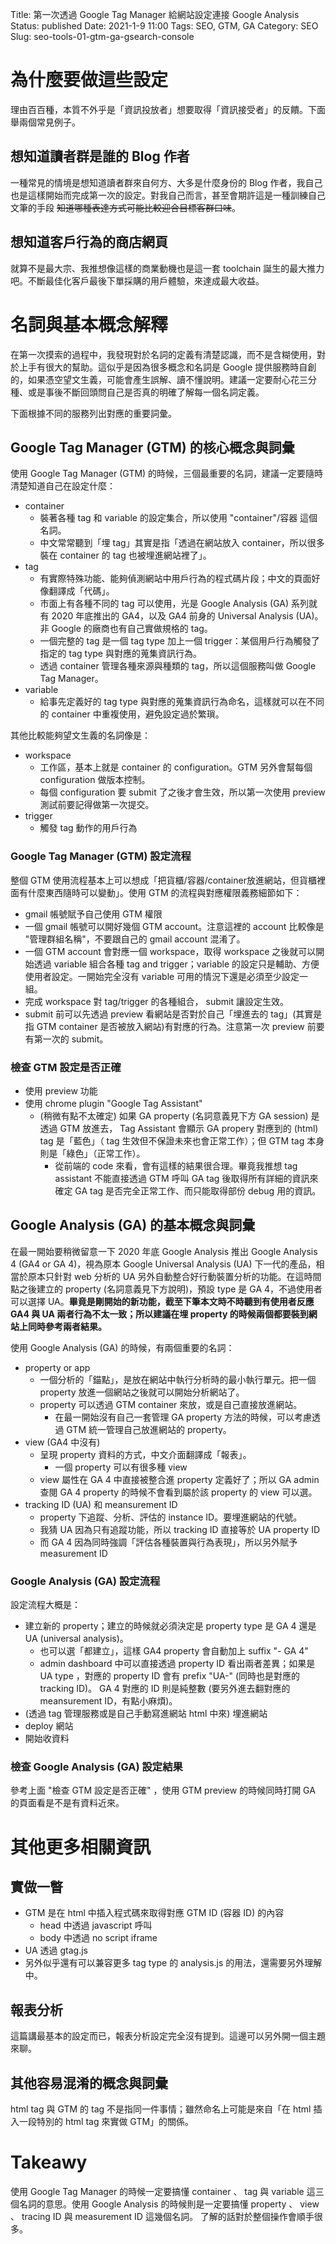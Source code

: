 Title: 第一次透過 Google Tag Manager 給網站設定連接 Google Analysis
Status: published
Date: 2021-1-9 11:00
Tags: SEO, GTM, GA
Category: SEO
Slug: seo-tools-01-gtm-ga-gsearch-console
<!-- Summary: 使用 Google Tag Manager 的時候一定要搞懂 container 、 tag 與 variable 這三個名詞的意思。 -->


# 為什麼要做這些設定
理由百百種，本質不外乎是「資訊投放者」想要取得「資訊接受者」的反饋。下面舉兩個常見例子。



## 想知道讀者群是誰的 Blog 作者
一種常見的情境是想知道讀者群來自何方、大多是什麼身份的 Blog 作者，我自己也是這樣開始而完成第一次的設定。對我自己而言，甚至會期許這是一種訓練自己文筆的手段 ~~知道哪種表達方式可能比較迎合目標客群口味~~。


## 想知道客戶行為的商店網頁
就算不是最大宗、我推想像這樣的商業動機也是這一套 toolchain 誕生的最大推力吧。不斷最佳化客戶最後下單採購的用戶體驗，來達成最大收益。


# 名詞與基本概念解釋
在第一次摸索的過程中，我發現對於名詞的定義有清楚認識，而不是含糊使用，對於上手有很大的幫助。這似乎是因為很多概念和名詞是 Google 提供服務時自創的，如果憑空望文生義，可能會產生誤解、讀不懂說明。建議一定要耐心花三分種、或是事後不斷回頭問自己是否真的明確了解每一個名詞定義。

下面根據不同的服務列出對應的重要詞彙。


## Google Tag Manager (GTM) 的核心概念與詞彙
使用 Google Tag Manager (GTM) 的時候，三個最重要的名詞，建議一定要隨時清楚知道自己在設定什麼：
  - container
    - 裝著各種 tag 和 variable 的設定集合，所以使用 "container"/容器 這個名詞。
    - 中文常常聽到「埋 tag」其實是指「透過在網站放入 container，所以很多裝在 container 的 tag 也被埋進網站裡了」。
  - tag
    - 有實際特殊功能、能夠偵測網站中用戶行為的程式碼片段；中文的頁面好像翻譯成「代碼」。
    - 市面上有各種不同的 tag 可以使用，光是 Google Analysis (GA) 系列就有 2020 年底推出的 GA4，以及 GA4 前身的 Universal Analysis (UA)。非 Google 的廠商也有自己實做規格的 tag。
    - 一個完整的 tag 是一個 tag type 加上一個 trigger：某個用戶行為觸發了指定的 tag type 與對應的蒐集資訊行為。
    - 透過 container 管理各種來源與種類的 tag，所以這個服務叫做 Google Tag Manager。
  - variable
    - 給事先定義好的 tag type 與對應的蒐集資訊行為命名，這樣就可以在不同的 container 中重複使用，避免設定過於繁瑣。

其他比較能夠望文生義的名詞像是：
  - workspace
    - 工作區，基本上就是 container 的 configuration。GTM 另外會幫每個 configuration 做版本控制。
    - 每個 configuration 要 submit 了之後才會生效，所以第一次使用 preview 測試前要記得做第一次提交。
  - trigger
    - 觸發 tag 動作的用戶行為


### Google Tag Manager (GTM) 設定流程
整個 GTM 使用流程基本上可以想成「把貨櫃/容器/container放進網站，但貨櫃裡面有什麼東西隨時可以變動」。使用 GTM 的流程與對應權限義務細節如下：
  - gmail 帳號賦予自己使用 GTM 權限
  - 一個 gmail 帳號可以開好幾個 GTM account。注意這裡的 account 比較像是 "管理群組名稱"，不要跟自己的 gmail account 混淆了。
  - 一個 GTM account 會對應一個 workspace，取得 workspace 之後就可以開始透過 variable 組合各種 tag and trigger；variable 的設定只是輔助、方便使用者設定。一開始完全沒有 variable 可用的情況下還是必須至少設定一組。
  - 完成 workspace 對 tag/trigger 的各種組合， submit 讓設定生效。
  - submit 前可以先透過 preview 看網站是否對於自己「埋進去的 tag」(其實是指 GTM container 是否被放入網站)有對應的行為。注意第一次 preview 前要有第一次的 submit。


### 檢查 GTM 設定是否正確
- 使用 preview 功能
- 使用 chrome plugin "Google Tag Assistant"
  - (稍微有點不太確定) 如果 GA property (名詞意義見下方 GA session) 是透過 GTM 放進去， Tag Assistant 會顯示 GA propery 對應到的 (html) tag 是「藍色」（ tag 生效但不保證未來也會正常工作）；但 GTM tag 本身則是「綠色」（正常工作）。
    - 從前端的 code 來看，會有這樣的結果很合理。畢竟我推想 tag assistant 不能直接透過 GTM 呼叫 GA tag 後取得所有詳細的資訊來確定 GA tag 是否完全正常工作、而只能取得部份 debug 用的資訊。


## Google Analysis (GA) 的基本概念與詞彙
在最一開始要稍微留意一下 2020 年底 Google Analysis 推出 Google Analysis 4 (GA4 or GA 4)，視為原本 Google Universal Analysis (UA) 下一代的產品，相當於原本只針對 web 分析的 UA 另外自動整合好行動裝置分析的功能。在這時間點之後建立的 property (名詞意義見下方說明)，預設 type 是 GA 4，不過使用者可以選擇 UA。**畢竟是剛開始的新功能，截至下筆本文時不時聽到有使用者反應 GA4 與 UA 兩者行為不太一致；所以建議在埋 property 的時候兩個都要裝到網站上同時參考兩者結果。**

使用 Google Analysis (GA) 的時候，有兩個重要的名詞：
  - property or app
    - 一個分析的「錨點」，是放在網站中執行分析時的最小執行單元。把一個 property 放進一個網站之後就可以開始分析網站了。
    - property 可以透過 GTM container 來放，或是自己直接放進網站。
      - 在最一開始沒有自己一套管理 GA property 方法的時候，可以考慮透過 GTM 統一管理自己放進網站的 property。
  - view (GA4 中沒有)
    - 呈現 property 資料的方式，中文介面翻譯成「報表」。
      - 一個 property 可以有很多種 view
    - view 屬性在 GA 4 中直接被整合進 property 定義好了；所以 GA admin 查閱 GA 4 property 的時候不會看到屬於該 property 的 view 可以選。
  - tracking ID (UA) 和 meansurement ID
    - property 下追蹤、分析、評估的 instance ID。要埋進網站的代號。
    - 我猜 UA 因為只有追蹤功能，所以 tracking ID 直接等於 UA property ID
    - 而 GA 4 因為同時強調「評估各種裝置與行為表現」，所以另外賦予 measurement ID


### Google Analysis (GA) 設定流程
設定流程大概是：
  - 建立新的 property；建立的時候就必須決定是 property type 是 GA 4 還是 UA (universal analysis)。
    - 也可以選「都建立」，這樣 GA4 property 會自動加上 suffix "- GA 4"
    - admin dashboard 中可以直接透過 property ID 看出兩者差異；如果是 UA type ，對應的 property ID 會有 prefix "UA-" (同時也是對應的 tracking ID)。 GA 4 對應的 ID 則是純整數 (要另外進去翻對應的 meansurement ID，有點小麻煩)。
  - (透過 tag 管理服務或是自己手動寫進網站 html 中來) 埋進網站
  - deploy 網站
  - 開始收資料


### 檢查 Google Analysis (GA) 設定結果
參考上面 "檢查 GTM 設定是否正確" ，使用 GTM preview 的時候同時打開 GA 的頁面看是不是有資料近來。


# 其他更多相關資訊
## 實做一瞥
- GTM 是在 html 中插入程式碼來取得對應 GTM ID (容器 ID) 的內容
  - head 中透過 javascript 呼叫
  - body 中透過 no script iframe
- UA 透過 gtag.js
- 另外似乎還有可以兼容更多 tag type 的 analysis.js 的用法，還需要另外理解中。


## 報表分析
這篇講最基本的設定而已，報表分析設定完全沒有提到。這邊可以另外開一個主題來聊。


## 其他容易混淆的概念與詞彙
html tag 與 GTM 的 tag 不是指同一件事情；雖然命名上可能是來自「在 html 插入一段特別的 html tag 來實做 GTM」的關係。


# Takeawy
<!-- PELICAN_BEGIN_SUMMARY --> 使用 Google Tag Manager 的時候一定要搞懂 container 、 tag 與 variable 這三個名詞的意思。使用 Google Analysis 的時候則是一定要搞懂 property 、 view 、 tracing ID 與 measurement ID 這幾個名詞。 <!-- PELICAN_END_SUMMARY --> 了解的話對於整個操作會順手很多。
